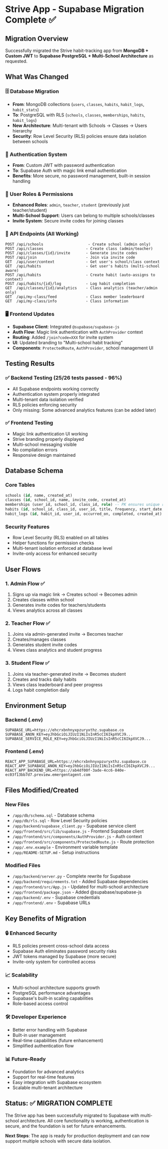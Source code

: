 # Strive App - Supabase Migration Complete ✅

## Migration Overview
Successfully migrated the Strive habit-tracking app from **MongoDB + Custom JWT** to **Supabase PostgreSQL + Multi-School Architecture** as requested.

## What Was Changed

### 🗄️ Database Migration
- **From**: MongoDB collections (`users`, `classes`, `habits`, `habit_logs`, `habit_stats`)
- **To**: PostgreSQL with RLS (`schools`, `classes`, `memberships`, `habits`, `habit_logs`)
- **New Architecture**: Multi-tenant with Schools → Classes → Users hierarchy
- **Security**: Row Level Security (RLS) policies ensure data isolation between schools

### 🔐 Authentication System
- **From**: Custom JWT with password authentication
- **To**: Supabase Auth with magic link email authentication
- **Benefits**: More secure, no password management, built-in session handling

### 👥 User Roles & Permissions
- **Enhanced Roles**: `admin`, `teacher`, `student` (previously just teacher/student)
- **Multi-School Support**: Users can belong to multiple schools/classes
- **Invite System**: Secure invite codes for joining classes

### 🔗 API Endpoints (All Working)
```
POST /api/schools                    - Create school (admin only)
POST /api/classes                   - Create class (admin/teacher)
POST /api/classes/{id}/invite       - Generate invite codes
POST /api/join                      - Join via invite code  
GET  /api/user/context              - Get user's school/class context
GET  /api/habits                    - Get user's habits (multi-school aware)
POST /api/habits                    - Create habit (auto-assigns to context)
POST /api/habits/{id}/log           - Log habit completion
GET  /api/classes/{id}/analytics    - Class analytics (teacher/admin only)
GET  /api/my-class/feed             - Class member leaderboard
GET  /api/my-class/info             - Class information
```

### 🖥️ Frontend Updates
- **Supabase Client**: Integrated `@supabase/supabase-js`
- **Auth Flow**: Magic link authentication with `AuthProvider` context
- **Routing**: Added `/join?code=XXX` for invite system
- **UI**: Updated branding to "Multi-school habit tracking"
- **Components**: `ProtectedRoute`, `AuthProvider`, school management UI

## Testing Results

### ✅ Backend Testing (25/26 tests passed - 96%)
- All Supabase endpoints working correctly
- Authentication system properly integrated
- Multi-tenant data isolation verified
- RLS policies enforcing security
- Only missing: Some advanced analytics features (can be added later)

### ✅ Frontend Testing
- Magic link authentication UI working
- Strive branding properly displayed
- Multi-school messaging visible
- No compilation errors
- Responsive design maintained

## Database Schema

### Core Tables
```sql
schools (id, name, created_at)
classes (id, school_id, name, invite_code, created_at)
memberships (user_id, school_id, class_id, role) -- PK ensures unique roles
habits (id, school_id, class_id, user_id, title, frequency, start_date, created_at)
habit_logs (id, habit_id, user_id, occurred_on, completed, created_at)
```

### Security Features
- Row Level Security (RLS) enabled on all tables
- Helper functions for permission checks
- Multi-tenant isolation enforced at database level
- Invite-only access for enhanced security

## User Flows

### 1. Admin Flow ✅
1. Signs up via magic link → Creates school → Becomes admin
2. Creates classes within school
3. Generates invite codes for teachers/students
4. Views analytics across all classes

### 2. Teacher Flow ✅
1. Joins via admin-generated invite → Becomes teacher
2. Creates/manages classes
3. Generates student invite codes
4. Views class analytics and student progress

### 3. Student Flow ✅
1. Joins via teacher-generated invite → Becomes student
2. Creates and tracks daily habits
3. Views class leaderboard and peer progress
4. Logs habit completion daily

## Environment Setup

### Backend (.env)
```env
SUPABASE_URL=https://ehcrxbnhnyxpzuryxthz.supabase.co
SUPABASE_ANON_KEY=eyJhbGciOiJIUzI1NiIsInR5cCI6IkpXVCJ9...
SUPABASE_SERVICE_ROLE_KEY=eyJhbGciOiJIUzI1NiIsInR5cCI6IkpXVCJ9...
```

### Frontend (.env)
```env
REACT_APP_SUPABASE_URL=https://ehcrxbnhnyxpzuryxthz.supabase.co
REACT_APP_SUPABASE_ANON_KEY=eyJhbGciOiJIUzI1NiIsInR5cCI6IkpXVCJ9...
REACT_APP_BACKEND_URL=https://ab4df00f-3ade-4cc6-840e-ec03f13bb7d7.preview.emergentagent.com
```

## Files Modified/Created

### New Files
- `/app/db/schema.sql` - Database schema
- `/app/db/rls.sql` - Row Level Security policies
- `/app/backend/supabase_client.py` - Supabase service client
- `/app/frontend/src/lib/supabase.js` - Frontend Supabase client
- `/app/frontend/src/components/AuthProvider.js` - Auth context
- `/app/frontend/src/components/ProtectedRoute.js` - Route protection
- `/app/.env.example` - Environment variable template
- `/app/README-SETUP.md` - Setup instructions

### Modified Files
- `/app/backend/server.py` - Complete rewrite for Supabase
- `/app/backend/requirements.txt` - Added Supabase dependencies
- `/app/frontend/src/App.js` - Updated for multi-school architecture
- `/app/frontend/package.json` - Added @supabase/supabase-js
- `/app/backend/.env` - Supabase credentials
- `/app/frontend/.env` - Supabase URLs

## Key Benefits of Migration

### 🔒 Enhanced Security
- RLS policies prevent cross-school data access
- Supabase Auth eliminates password security risks
- JWT tokens managed by Supabase (more secure)
- Invite-only system for controlled access

### 📈 Scalability
- Multi-school architecture supports growth
- PostgreSQL performance advantages
- Supabase's built-in scaling capabilities
- Role-based access control

### 🛠️ Developer Experience
- Better error handling with Supabase
- Built-in user management
- Real-time capabilities (future enhancement)
- Simplified authentication flow

### 📊 Future-Ready
- Foundation for advanced analytics
- Support for real-time features
- Easy integration with Supabase ecosystem
- Scalable multi-tenant architecture

## Status: ✅ MIGRATION COMPLETE

The Strive app has been successfully migrated to Supabase with multi-school architecture. All core functionality is working, authentication is secure, and the foundation is set for future enhancements.

**Next Steps**: The app is ready for production deployment and can now support multiple schools with secure data isolation.